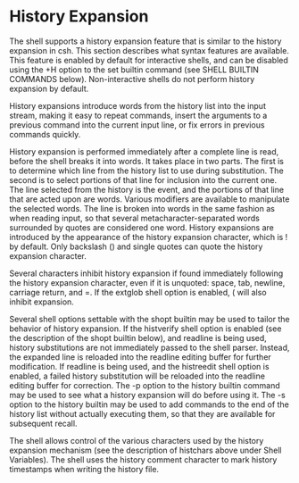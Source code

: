 # History Expansion

The shell supports a history expansion feature that is similar to the history expansion in csh. This section describes what syntax features are available.  This feature is enabled by default for interactive shells, and can be disabled using the +H option to the set builtin command (see SHELL BUILTIN COMMANDS below). Non-interactive shells do not perform history expansion by default.

History expansions introduce words from the history list into the input stream, making it easy to repeat commands, insert the arguments to a previous
command into the current input line, or fix errors in previous commands quickly.

History expansion is performed immediately after a complete line is read, before the shell breaks it into words. It takes place in two parts. The first is to determine which line from the history list to use during substitution. The second is to select portions of that line for inclusion into the current one. The line selected from the history is the event, and the portions of that line that are acted upon are words. Various modifiers are available to manipulate the selected words. The line is broken into words in the same fashion as when reading input, so that several metacharacter-separated words surrounded by quotes are considered one word. History expansions are introduced by the appearance of the history expansion character, which is ! by default. Only backslash (\) and single quotes can quote the history expansion character.

Several characters inhibit history expansion if found immediately following the history expansion character, even if it is unquoted: space, tab, newline, carriage return, and =. If the extglob shell option is enabled, ( will also inhibit expansion.

Several shell options settable with the shopt builtin may be used to tailor the behavior of history expansion. If the histverify shell option is enabled (see the description of the shopt builtin below), and readline is being used, history substitutions are not immediately passed to the shell parser. Instead, the expanded line is reloaded into the readline editing buffer for further modification. If readline is being used, and the histreedit shell option is enabled, a failed history substitution will be reloaded into the readline editing buffer for correction. The -p option to the history builtin command may be used to see what a history expansion will do before using it. The -s option to the history builtin may be used to add commands to the end of the history list without actually executing them, so that they are available for subsequent recall.

The shell allows control of the various characters used by the history expansion mechanism (see the description of histchars above under Shell Variables). The shell uses the history comment character to mark history timestamps when writing the history file.
